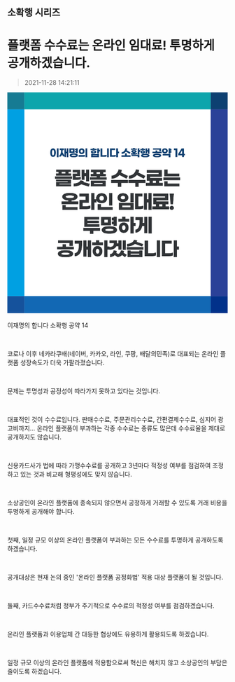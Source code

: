 ## 소확행 시리즈
# 플랫폼 수수료는 온라인 임대료! 투명하게 공개하겠습니다.	
> 2021-11-28 14:21:11

![플랫폼 수수료는 온라인 임대료! 투명하게 공개하겠습니다.](015.png)

이재명의 합니다 소확행 공약 14



​

코로나 이후 네카라쿠배(네이버, 카카오, 라인, 쿠팡, 배달의민족)로 대표되는 온라인 플랫폼 성장속도가 더욱 가팔라졌습니다.

​

문제는 투명성과 공정성이 따라가지 못하고 있다는 것입니다.

​

대표적인 것이 수수료입니다. 판매수수료, 주문관리수수료, 간편결제수수료, 심지어 광고비까지... 온라인 플랫폼이 부과하는 각종 수수료는 종류도 많은데 수수료율을 제대로 공개하지도 않습니다.

​

신용카드사가 법에 따라 가맹수수료를 공개하고 3년마다 적정성 여부를 점검하여 조정하고 있는 것과 비교해 형평성에도 맞지 않습니다.

​

소상공인이 온라인 플랫폼에 종속되지 않으면서 공정하게 거래할 수 있도록 거래 비용을 투명하게 공개해야 합니다.

​

첫째, 일정 규모 이상의 온라인 플랫폼이 부과하는 모든 수수료를 투명하게 공개하도록 하겠습니다.

​

공개대상은 현재 논의 중인 '온라인 플랫폼 공정화법' 적용 대상 플랫폼이 될 것입니다.

​

둘째, 카드수수료처럼 정부가 주기적으로 수수료의 적정성 여부를 점검하겠습니다.

​

온라인 플랫폼과 이용업체 간 대등한 협상에도 유용하게 활용되도록 하겠습니다.

​

일정 규모 이상의 온라인 플랫폼에 적용함으로써 혁신은 해치지 않고 소상공인의 부담은 줄이도록 하겠습니다.